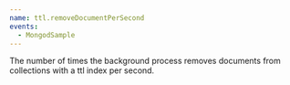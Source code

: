 ```yaml
---
name: ttl.removeDocumentPerSecond
events:
  - MongodSample
---
```


The number of times the background process removes documents from collections with a ttl index per second.